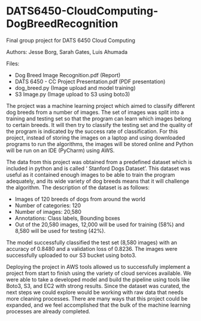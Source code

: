 # DATS6450-CloudComputing-DogBreedRecognition
Final group project for DATS 6450 Cloud Computing

Authors: Jesse Borg, Sarah Gates, Luis Ahumada

Files:

- Dog Breed Image Recognition.pdf (Report)
- DATS 6450 - CC Project Presentation.pdf (PDF presentation)
- dog_breed.py (Image upload and model training)
- S3 Image.py (Image upload to S3 using boto3)

The project was a machine learning project which aimed to classify different dog breeds from a number of images. The set of images was split into a training and testing set so that the program can learn which images belong to certain breeds. It will then try to classify the testing set and the quality of the program is indicated by the success rate of classification. For this project, instead of storing the images on a laptop and using downloaded programs to run the algorithms, the images will be stored online and Python will be run on an IDE (PyCharm) using AWS.

The data from this project was obtained from a predefined dataset which is included in python and is called ‘ Stanford Dogs Dataset’. This dataset was useful as it contained enough images to be able to train the program adequately, and its wide variety of dog breeds means that it will challenge the algorithm. The description of the dataset is as follows:

- Images of 120 breeds of dogs from around the world
- Number of categories: 120
- Number of images: 20,580
- Annotations: Class labels, Bounding boxes
- Out of the 20,580 images, 12,000 will be used for training (58%) and 8,580 will be used for testing (42%).

The model successfully classified the test set (8,580 images) with an accuracy of 0.8480 and a validation loss of 0.8236. The images were successfully uploaded to our S3 bucket using boto3.

Deploying the project in AWS tools allowed us to successfully implement a project from start to finish using the variety of cloud services available. We were able to take a developed model and build the pipeline using tools like Boto3, S3, and EC2 with strong results. Since the dataset was curated, the next steps we could explore would be working with raw data that needs more cleaning processes. There are many ways that this project could be expanded, and we feel accomplished that the bulk of the machine learning processes are already completed.
